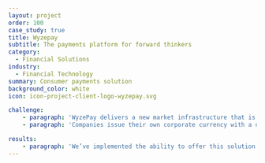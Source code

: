 ```yaml
---
layout: project
order: 100
case_study: true
title: Wyzepay
subtitle: The payments platform for forward thinkers
category:
  - Financial Solutions
industry:
  - Financial Technology
summary: Consumer payments solution
background_color: white
icon: icon-project-client-logo-wyzepay.svg

challenge:
    - paragraph: 'WyzePay delivers a new market infrastructure that is built on future-proof distributed ledger technology. It combines blockchain technology with a lightning network layer to allow for instant payment. By using smart contract functionality within the blockchain, WyzePay is able to execute instant payments across a network of participants. The security is enforced by blockchain smart contracts without creating an on-chain transaction for every single payment.'
    - paragraph: 'Companies issue their own corporate currency with a unique range of features, called WyzeCoins. Then customers choose the combination of features that gives them the best benefits for their money, based on lifestyle and spending habits. The consumer will then have a frictionless experience paying with their WyzeCoins, as easily as with a card, and the WyzeCoins are fully transferable and never expire.'

results:
    - paragraph: 'We’ve implemented the ability to offer this solution to consumers, and the integration of the adapted analytics to support it. Also the integration with the Stripe payment processor to facilitate the token purchase flow, including paying out to the merchant. We also implemented a dynamic friends list where a user can see selected friends. Integration with an accounting platform to account for tokens and payments using tokens was also part of the solution. Everything with the aim of moving the WyzePay project to MVP and using a Gym as the first customer.'
---
```

